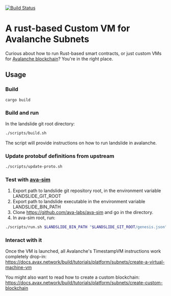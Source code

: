 [![Build Status](https://github.com/archisgore/landslide/actions/workflows/build.yml/badge.svg)](https://github.com/archisgore/landslide/actions/workflows/build.yml)

# A rust-based Custom VM for Avalanche Subnets

Curious about how to run Rust-based smart contracts, or just custom VMs for [Avalanche blockchain](https://www.avax.network/)? You're in the right place.


## Usage

### Build

`cargo build`

### Build and run

In the landslide git root directory:

```.bash
./scripts/build.sh
```

The script will provide instructions on how to run landslide in avalanche.

### Update protobuf definitions from upstream

```.bash
./scripts/update-proto.sh
```

### Test with [ava-sim](https://github.com/ava-labs/ava-sim)

1. Export path to landslide git repository root, in the environment variable LANDSLIDE_GIT_ROOT
2. Export path to landslide executable in the environment variable LANDSLIDE_BIN_PATH
2. Clone https://github.com/ava-labs/ava-sim and go in the directory.
3. In ava-sim root, run:
```.bash
./scripts/run.sh $LANDSLIDE_BIN_PATH "$LANDSLIDE_GIT_ROOT/genesis.json"
```

### Interact with it

Once the VM is launched, all Avalanche's TimestampVM instructions work completely drop-in:
https://docs.avax.network/build/tutorials/platform/subnets/create-a-virtual-machine-vm

You might also want to read how to create a custom blockchain:
https://docs.avax.network/build/tutorials/platform/subnets/create-custom-blockchain


